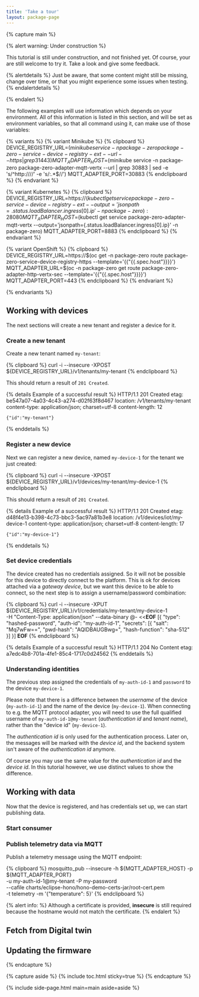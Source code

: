 ```yaml
---
title: 'Take a tour'
layout: package-page
---
```


{% capture main %}

{% alert warning: Under construction %}

This tutorial is still under construction, and not finished yet.
Of course, your are still welcome to try it. Take a look and give some feedback.

{% alertdetails %}
Just be aware, that some content might still be missing, change over time,
or that you might experience some issues when testing.
{% endalertdetails %}

{% endalert %}

The following examples will use information which depends on your
environment. All of this information is listed in this section, and will be
set as environment variables, so that all command using it, can make use
of those variables:

{% variants %}
{% variant Minikube %}
{% clipboard %}
DEVICE_REGISTRY_URL=$(minikube service -n package-zero package-zero-service-device-registry-ext --url --https | grep 31443)
MQTT_ADAPTER_HOST=$(minikube service -n package-zero package-zero-adapter-mqtt-vertx --url | grep 30883 | sed -e 's/^http:\/\///' -e 's/:.*$//')
MQTT_ADAPTER_PORT=30883
{% endclipboard %}
{% endvariant %}

{% variant Kubernetes %}
{% clipboard %}
DEVICE_REGISTRY_URL=https://$(kubectl get service package-zero-service-device-registry-ext --output='jsonpath={.status.loadBalancer.ingress[0].ip}' -n package-zero):28080
MQTT_ADAPTER_HOST=$(kubectl get service package-zero-adapter-mqtt-vertx --output='jsonpath={.status.loadBalancer.ingress[0].ip}' -n package-zero)
MQTT_ADAPTER_PORT=8883
{% endclipboard %}
{% endvariant %}

{% variant OpenShift %}
{% clipboard %}
DEVICE_REGISTRY_URL=https://$(oc get -n package-zero route package-zero-service-device-registry-https --template='{{"{{.spec.host"}}}}')
MQTT_ADAPTER_URL=$(oc -n package-zero get route package-zero-adapter-http-vertx-sec --template='{{"{{.spec.host"}}}}')
MQTT_ADAPTER_PORT=443
{% endclipboard %}
{% endvariant %}

{% endvariants %}

## Working with devices

The next sections will create a new tenant and register a device for it.

### Create a new tenant

Create a new tenant named `my-tenant`:

{% clipboard %}
curl -i --insecure -XPOST ${DEVICE_REGISTRY_URL}/v1/tenants/my-tenant
{% endclipboard %}

This should return a result of `201 Created`.

{% details Example of a successful result %}
    HTTP/1.1 201 Created
    etag: be547a07-4a03-4c43-a274-d02f63f8d467
    location: /v1/tenants/my-tenant
    content-type: application/json; charset=utf-8
    content-length: 12
    
    {"id":"my-tenant"}
{% enddetails %}

### Register a new device

Next we can register a new device, named `my-device-1` for the tenant we just created:

{% clipboard %}
    curl -i --insecure -XPOST ${DEVICE_REGISTRY_URL}/v1/devices/my-tenant/my-device-1
{% endclipboard %}

This should return a result of `201 Created`.

{% details Example of a successful result %}
    HTTP/1.1 201 Created
    etag: d48f4e13-b398-4c73-bbc3-5ac97a81b3e8
    location: /v1/devices/iot/my-device-1
    content-type: application/json; charset=utf-8
    content-length: 17
    
    {"id":"my-device-1"}
{% enddetails %}

### Set device credentials

The device created has no credentials assigned. So it will not be possible for this
device to directly connect to the platform. This is ok for devices attached via
a *gateway device*, but we want this device to be able to connect, so the next step is
to assign a username/password combination:

{% clipboard %}
    curl -i --insecure -XPUT ${DEVICE_REGISTRY_URL}/v1/credentials/my-tenant/my-device-1 \
      -H "Content-Type: application/json" --data-binary @- <<__EOF__
    [{
      "type": "hashed-password",
      "auth-id": "my-auth-id-1",
      "secrets": [{
        "salt": "Mq7wFw==",
        "pwd-hash": "AQIDBAUGBwg=",
        "hash-function": "sha-512"
      }]
    }]
    __EOF__
{% endclipboard %}

{% details Example of a successful result %}
    HTTP/1.1 204 No Content
    etag: a7edc4b8-701a-4fe1-85c4-1717c0d24562
{% enddetails %}

### Understanding identities

The previous step assigned the credentials of `my-auth-id-1` and `password` to the device `my-device-1`.

Please note that there is a difference between the *username* of the device (`my-auth-id-1`) and
the name of the device (`my-device-1`). When connecting to e.g. the MQTT protocol adapter,
you will need to use the full qualified username of `my-auth-id-1@my-tenant`
(*authentication id* and *tenant name*), rather than the "device id" (`my-device-1`).

The *authentication id* is only used for the authentication process. Later on, the messages will be marked
with the *device id*, and the backend system isn't aware of the *authentication id* anymore.

Of course you may use the same value for the *authentication id* and the *device id*. In this tutorial however,
we use distinct values to show the difference. 

## Working with data

Now that the device is registered, and has credentials set up, we can start publishing data.

### Start consumer

### Publish telemetry data via MQTT

Publish a telemetry message using the MQTT endpoint:

{% clipboard %}
    mosquitto_pub --insecure -h ${MQTT_ADAPTER_HOST} -p ${MQTT_ADAPTER_PORT} \
      -u my-auth-id-1@my-tenant -P my-password \
      --cafile charts/eclipse-hono/hono-demo-certs-jar/root-cert.pem \
      -t telemetry -m '{"temperature": 5}'
{% endclipboard %}

{% alert info: %}
Although a certificate is provided, <strong>insecure</strong> is still required because
the hostname would not match the certificate.
{% endalert %}

## Fetch from Digital twin

## Updating the firmware

{% endcapture %}

{% capture aside %}
{% include toc.html sticky=true %}
{% endcapture %}

{% include side-page.html main=main aside=aside %}
